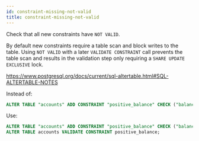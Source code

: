 ```yaml
---
id: constraint-missing-not-valid
title: constraint-missing-not-valid
---
```


Check that all new constraints have `NOT VALID`.

By default new constraints require a table scan and block writes to the
table. Using `NOT VALID` with a later `VALIDATE CONSTRAINT` call prevents the
table scan and results in the validation step only requiring a `SHARE UPDATE EXCLUSIVE` lock.

<https://www.postgresql.org/docs/current/sql-altertable.html#SQL-ALTERTABLE-NOTES>

Instead of:

```sql
ALTER TABLE "accounts" ADD CONSTRAINT "positive_balance" CHECK ("balance" >= 0);
```

Use:

```sql
ALTER TABLE "accounts" ADD CONSTRAINT "positive_balance" CHECK ("balance" >= 0) NOT VALID;
ALTER TABLE accounts VALIDATE CONSTRAINT positive_balance;
```
